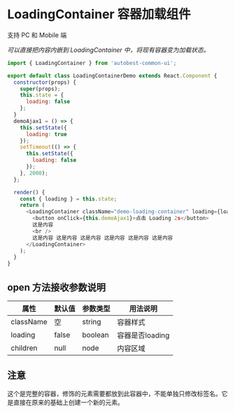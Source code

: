 # LoadingContainer 容器加载组件

支持 PC 和 Mobile 端

*可以直接把内容内嵌到 LoadingContainer 中，将现有容器变为加载状态。*

```javascript
import { LoadingContainer } from 'autobest-common-ui';

export default class LoadingContainerDemo extends React.Component {
  constructor(props) {
    super(props);
    this.state = {
      loading: false
    };
  }
  demoAjax1 = () => {
    this.setState({
      loading: true
    });
    setTimeout(() => {
      this.setState({
        loading: false
      });
    }, 2000);
  };

  render() {
    const { loading } = this.state;
    return (
      <LoadingContainer className="demo-loading-container" loading={loading}>
        <button onClick={this.demoAjax1}>点击 Loading 2s</button>
        这是内容
        <br />
        这是内容 这是内容 这是内容 这是内容 这是内容 这是内容
      </LoadingContainer>
    );
  }
}
```

## open 方法接收参数说明

| 属性 | 默认值 | 参数类型 | 用法说明 |
| ------ | ------ | ------ | ------ |
| className | 空 | string | 容器样式 |
| loading | false | boolean | 容器是否loading |
| children | null | node | 内容区域 |

## 注意

这个是完整的容器，修饰的元素需要都放到此容器中，不能单独只修改标签名。它是直接在原来的基础上创建一个新的元素。

